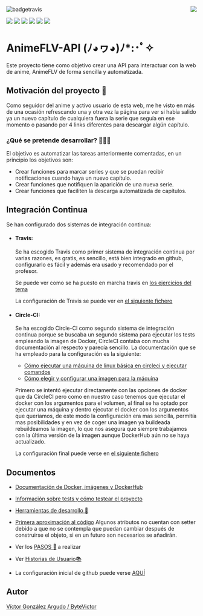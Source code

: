 ![badgetravis](https://img.shields.io/travis/com/bytevictor/animeflv-api?label=Travis&style=for-the-badge) <img align="right" src="https://img.shields.io/circleci/build/github/bytevictor/AnimeFLV-API?label=CircleCI&style=for-the-badge">

![](https://img.shields.io/github/milestones/progress-percent/bytevictor/animeflv-api/1?style=flat-square) ![](https://img.shields.io/github/milestones/progress-percent/bytevictor/animeflv-api/2?style=flat-square) ![](https://img.shields.io/github/milestones/progress-percent/bytevictor/animeflv-api/3?style=flat-square) ![](https://img.shields.io/github/milestones/progress-percent/bytevictor/animeflv-api/4?style=flat-square) ![](https://img.shields.io/github/milestones/progress-percent/bytevictor/animeflv-api/5?style=flat-square) ![](https://img.shields.io/github/milestones/progress-percent/bytevictor/animeflv-api/6?style=flat-square)

# AnimeFLV-API              	(ﾉ◕ヮ◕)ﾉ*:･ﾟ✧

Este proyecto tiene como objetivo crear una API para interactuar con la web de anime, AnimeFLV de forma sencilla y automatizada.

## Motivación del proyecto 🦾

Como seguidor del anime y activo usuario de esta web, me he visto en más de una ocasión refrescando una y otra vez la página para ver si había salido ya un nuevo capítulo de cualquiera fuera la serie que seguía en ese momento o pasando por 4 links diferentes para descargar algún capítulo.
### ¿Qué se pretende desarrollar? 👨🏻‍💻
El objetivo es automatizar las tareas anteriormente comentadas, en un principio los objetivos son:

 - Crear funciones para marcar series y que se puedan recibir notificaciones cuando haya un nuevo capítulo.
 - Crear funciones que notifiquen la aparición de una nueva serie.
 - Crear funciones que faciliten la descarga automatizada de capítulos.

## Integración Continua

Se han configurado dos sistemas de integración continua:

- #### Travis:
    Se ha escogido Travis como primer sistema de integración continua por varias razones, es gratis, es sencillo, está bien integrado en github, configurarlo es fácil y además era usado y recomendado por el profesor.

    Se puede ver como se ha puesto en marcha travis en [los ejercicios del tema](https://github.com/bytevictor/EjerciciosIV/blob/master/H4/README.md)


    La configuración de Travis se puede ver en [el siguiente fichero](https://github.com/bytevictor/AnimeFLV-API/blob/master/.travis.yml)

- #### Circle-CI:
    Se ha escogido Circle-CI como segundo sistema de integración continua porque se buscaba un segundo sistema para ejecutar los tests empleando la imagen de Docker, CircleCI contaba con mucha documentación al respecto y parecía sencillo.
    La documentación que se ha empleado para la configuración es la siguiente:

    - [Cómo ejecutar una máquina de linux básica en circleci y ejecutar comandos](https://circleci.com/docs/2.0/examples-intro/#linux-with-machine)
    - [Cómo elegir y configurar una imagen para la máquina](https://circleci.com/docs/2.0/configuration-reference/#machine)


    Primero se intentó ejecutar directamente con las opciones de docker que da CircleCI pero como en nuestro caso tenemos que ejecutar el docker con los argumentos para el volumen, al final se ha optado por ejecutar una máquina y dentro ejecutar el docker con los argumentos que queríamos, de este modo la configuración era mas sencilla, permitía mas posibilidades y en vez de coger una imagen ya buildeada rebuildeamos la imagen, lo que nos asegura que siempre trabajamos con la última versión de la imagen aunque DockerHub aún no se haya actualizado.

    La configuración final puede verse en [el siguiente fichero](https://github.com/bytevictor/AnimeFLV-API/blob/master/.circleci/config.yml)

## Documentos

- [Documentación de Docker, imágenes y DockerHub](https://github.com/ByteVictor/AnimeFLV-API/blob/master/docs/doc_docker/docker.md)

- [Información sobre tests y cómo testear el proyecto](https://github.com/bytevictor/AnimeFLV-API/blob/master/docs/tests/tests.md)

- [Herramientas de desarrollo 🧰](https://github.com/bytevictor/AnimeFLV-API/blob/master/docs/herramientas/herramientas.md)

- [Primera aproximación al código](https://github.com/ByteVictor/AnimeFLV-API/blob/master/src/serie.ts)
Algunos atributos no cuentan con setter debido a que no se contempla que puedan cambiar después de construirse el objeto, si en un futuro son necesarios se añadirán.

- Ver los [PASOS 🦶](https://github.com/ByteVictor/AnimeFLV-API/blob/master/docs/pasos/pasos.md) a realizar 

- Ver [Historias de Usuario📚](https://github.com/ByteVictor/AnimeFLV-API/blob/master/docs/historias_usuario/historiasdeusuario.md )

- La configuración inicial de github puede verse [AQUÍ](https://github.com/ByteVictor/AnimeFLV-API/blob/master/docs/configuracion_inicial/configuracion_inicial.md)

## Autor
[Víctor González Argudo / ByteVictor](https://github.com/ByteVictor) 